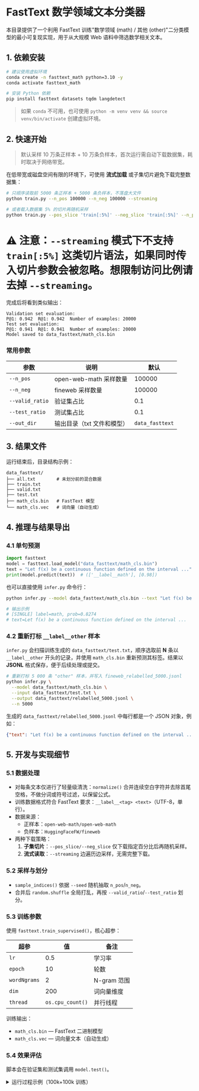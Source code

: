 # FastText 数学领域文本分类器

本目录提供了一个利用 FastText 训练"数学领域 (math) / 其他 (other)"二分类模型的最小可复现实现，用于从大规模 Web 语料中筛选数学相关文本。

## 1. 依赖安装
```bash
# 建议使用虚拟环境
conda create -n fasttext_math python=3.10 -y
conda activate fasttext_math

# 安装 Python 依赖
pip install fasttext datasets tqdm langdetect
```
> 如果 `conda` 不可用，也可使用 `python -m venv venv && source venv/bin/activate` 创建虚拟环境。

## 2. 快速开始
> 默认采样 10 万条正样本 + 10 万条负样本，首次运行需自动下载数据集，耗时取决于网络带宽。

在低带宽或磁盘空间有限的环境下，可使用 **流式加载** 或子集切片避免下载完整数据集：
```bash
# 只顺序读取前 5000 条正样本 + 5000 条负样本，不落盘大文件
python train.py --n_pos 100000 --n_neg 100000 --streaming

# 或者载入数据集 5% 的切片再随机采样
python train.py --pos_slice 'train[:5%]' --neg_slice 'train[:5%]' --n_pos 100000 --n_neg 100000
```

# ⚠️ 注意：`--streaming` 模式下不支持 `train[:5%]` 这类切片语法，如果同时传入切片参数会被忽略。想限制访问比例请去掉 `--streaming`。

完成后将看到类似输出：
```
Validation set evaluation:
P@1: 0.942  R@1: 0.942  Number of examples: 20000
Test set evaluation:
P@1: 0.941  R@1: 0.941  Number of examples: 20000
Model saved to data_fasttext/math_cls.bin
```

### 常用参数
| 参数 | 说明 | 默认 |
| ---- | ---- | ---- |
| `--n_pos` | open-web-math 采样数量 | 100000 |
| `--n_neg` | fineweb 采样数量 | 100000 |
| `--valid_ratio` | 验证集占比 | 0.1 |
| `--test_ratio` | 测试集占比 | 0.1 |
| `--out_dir` | 输出目录（txt 文件和模型） | `data_fasttext` |

## 3. 结果文件
运行结束后，目录结构示例：
```
data_fasttext/
├── all.txt        # 未划分前的混合数据
├── train.txt
├── valid.txt
├── test.txt
├── math_cls.bin   # FastText 模型
└── math_cls.vec   # 词向量（自动生成）
```

## 4. 推理与结果导出

### 4.1 单句预测
```python
import fasttext
model = fasttext.load_model("data_fasttext/math_cls.bin")
text = "Let f(x) be a continuous function defined on the interval ..."
print(model.predict(text))  # (['__label__math'], [0.98])
```

也可以直接使用 `infer.py` 命令行：
```bash
python infer.py --model data_fasttext/math_cls.bin --text "Let f(x) be a continuous function defined on the interval ..."

# 输出示例
# [SINGLE] label=math, prob=0.8274
# text=Let f(x) be a continuous function defined on the interval ...
```

### 4.2 重新打标 `__label__other` 样本
`infer.py` 会扫描训练生成的 `data_fasttext/test.txt`，顺序选取前 **N** 条以 `__label__other` 开头的记录，并使用 `math_cls.bin` 重新预测其标签。结果以 **JSONL** 格式保存，便于后续处理或提交。

```bash
# 重新打标 5 000 条 "other" 样本，并写入 fineweb_relabelled_5000.jsonl
python infer.py \
  --model data_fasttext/math_cls.bin \
  --input data_fasttext/test.txt \
  --output data_fasttext/relabelled_5000.jsonl \
  --n 5000
```

生成的 `data_fasttext/relabelled_5000.jsonl` 中每行都是一个 JSON 对象，例如：

```json
{"text": "Let f(x) be a continuous function defined on the interval ...", "label": "math", "prob": 0.8274}
```

## 5. 开发与实现细节

### 5.1 数据处理
- 对每条文本仅进行了轻量级清洗：`normalize()` 合并连续空白字符并去除首尾空格，不做分词或符号过滤，以保留公式。
- 训练数据格式符合 FastText 要求：`__label__<tag> <text>`（UTF-8，单行）。
- 数据来源：
  - 正样本：`open-web-math/open-web-math`
  - 负样本：`HuggingFaceFW/fineweb`
- 两种下载策略：
  1. **子集切片**：`--pos_slice/--neg_slice` 仅下载指定百分比后再随机采样。
  2. **流式读取**：`--streaming` 边遍历边采样，无需完整下载。

### 5.2 采样与划分
- `sample_indices()` 依据 `--seed` 随机抽取 `n_pos`/`n_neg`。
- 合并后 `random.shuffle` 全局打乱，再按 `--valid_ratio`/`--test_ratio` 划分。

### 5.3 训练参数
使用 `fasttext.train_supervised()`，核心超参：

| 超参 | 值 | 备注 |
| ---- | --- | ---- |
| `lr` | 0.5 | 学习率 |
| `epoch` | 10 | 轮数 |
| `wordNgrams` | 2 | N-gram 范围 |
| `dim` | 200 | 词向量维度 |
| `thread` | `os.cpu_count()` | 并行线程 |

训练输出：
- `math_cls.bin` — FastText 二进制模型
- `math_cls.vec` — 词向量文本（自动生成）

### 5.4 效果评估
脚本会在验证集和测试集调用 `model.test()`。


<details>
<summary>运行过程示例（100k+100k 训练）</summary>

```text
Shuffling & splitting…
Split sizes: train 160,000, valid 20,000, test 20,000
Read 1M words
Number of words:  164748
Number of labels: 2
Progress: 100.0% words/sec/thread:  383353 lr:  0.000000 avg.loss:  0.282979 ETA:   0h 0m 0s
Validation set evaluation:
P@1: 0.960, R@1: 0.960, Number of examples: 13679
Test set evaluation:
P@1: 0.960, R@1: 0.960, Number of examples: 6836
Model saved to data_fasttext\math_cls.bin
```


## 6. 参考与致谢
- 数据集: [open-web-math](https://huggingface.co/datasets/open-web-math/open-web-math)、[fineweb](https://huggingface.co/datasets/HuggingFaceFW/fineweb)
- 工具: [fastText](https://fasttext.cc/), [🤗 Datasets](https://github.com/huggingface/datasets)
